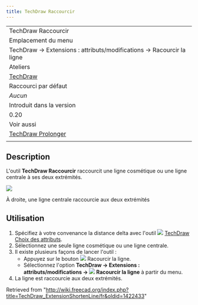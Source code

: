 ```yaml
---
title: TechDraw Raccourcir
---
```

|  |
| --- |
| TechDraw Raccourcir |
| Emplacement du menu |
| TechDraw → Extensions : attributs/modifications → Racourcir la ligne |
| Ateliers |
| [TechDraw](/TechDraw_Workbench/fr "TechDraw Workbench/fr") |
| Raccourci par défaut |
| *Aucun* |
| Introduit dans la version |
| 0.20 |
| Voir aussi |
| [TechDraw Prolonger](/TechDraw_ExtensionExtendLine/fr "TechDraw ExtensionExtendLine/fr") |
|  |

## Description

L'outil **TechDraw Raccourcir** raccourcit une ligne cosmétique ou une ligne centrale à ses deux extrémités.

![](/images/TechDraw_ExtensionShortenLineExample.png)

À droite, une ligne centrale raccourcie aux deux extrémités

## Utilisation

1. Spécifiez à votre convenance la distance delta avec l'outil ![](/images/TechDraw_ExtensionSelectLineAttributes.svg) [TechDraw Choix des attributs](/TechDraw_ExtensionSelectLineAttributes/fr "TechDraw ExtensionSelectLineAttributes/fr").
2. Sélectionnez une seule ligne cosmétique ou une ligne centrale.
3. Il existe plusieurs façons de lancer l'outil :
   * Appuyez sur le bouton ![](/images/TechDraw_ExtensionShortenLine.svg) Racourcir la ligne.
   * Sélectionnez l'option **TechDraw → Extensions : attributs/modifications → ![](/images/TechDraw_ExtensionShortenLine.svg) Racourcir la ligne** à partir du menu.
4. La ligne est raccourcie aux deux extrémités.

Retrieved from "<http://wiki.freecad.org/index.php?title=TechDraw_ExtensionShortenLine/fr&oldid=1422433>"